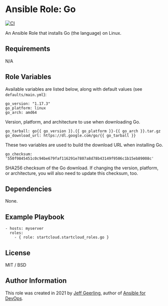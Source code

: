 # Ansible Role: Go

[![CI](https://github.com/geerlingguy/ansible-role-go/workflows/CI/badge.svg?event=push)](https://github.com/geerlingguy/ansible-role-go/actions?query=workflow%3ACI)

An Ansible Role that installs Go (the language) on Linux.

## Requirements

N/A

## Role Variables

Available variables are listed below, along with default values (see `defaults/main.yml`):

    go_version: "1.17.3"
    go_platform: linux
    go_arch: amd64

Version, platform, and architecture to use when downloading Go.

    go_tarball: go{{ go_version }}.{{ go_platform }}-{{ go_arch }}.tar.gz
    go_download_url: https://dl.google.com/go/{{ go_tarball }}

These two variables are used to build the download URL when installing Go.

    go_checksum: '550f9845451c0c94be679faf116291e7807a8d78b43149f9506c1b15eb89008c'

SHA256 checksum of the Go download. If changing the version, platform, or architecture, you will also need to update this checksum, too.

## Dependencies

None.

## Example Playbook

    - hosts: myserver
      roles:
        - { role: startcloud.startcloud_roles.go }

## License

MIT / BSD

## Author Information

This role was created in 2021 by [Jeff Geerling](https://www.jeffgeerling.com/), author of [Ansible for DevOps](https://www.ansiblefordevops.com/).
